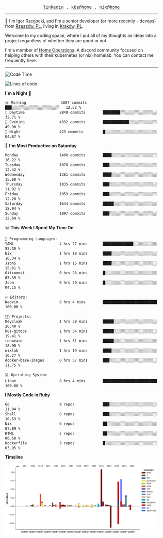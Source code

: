 <p align="center">
  <samp>
    <a href="https://www.linkedin.com/in/ajgon">linkedin</a> .
    <a href="https://github.com/deedee-ops/k8s-gitops">k8s@home</a> .
    <a href="https://github.com/deedee-ops/nixlab">nix@home</a>
  </samp>
</p>

----------------------------------------------------------------

:wave: I'm Igor Rzegocki, and I'm a senior developer (or more recently - devops) from [Rzeszów, PL](https://en.wikipedia.org/wiki/Rzesz%C3%B3w), living in [Kraków, PL](https://en.wikipedia.org/wiki/Krak%C3%B3w).

Welcome to my coding space, where I put all of my thoughts an ideas into a project regardless of whether they are good or not.

I'm a member of [Home Operations](https://discord.gg/home-operations). A discord community focused on helping others with their kubernetes (or nix) homelab. You can contact me frequently here.

----------------------------------------------------------------

<!--START_SECTION:waka-->
![Code Time](http://img.shields.io/badge/Code%20Time-856%20hrs%2013%20mins-blue)

![Lines of code](https://img.shields.io/badge/From%20Hello%20World%20I%27ve%20Written-4.8%20million%20lines%20of%20code-blue)

**I'm a Night 🦉** 

```text
🌞 Morning                1087 commits        ███░░░░░░░░░░░░░░░░░░░░░░   12.52 % 
🌆 Daytime                2840 commits        ████████░░░░░░░░░░░░░░░░░   32.71 % 
🌃 Evening                4332 commits        ████████████░░░░░░░░░░░░░   49.90 % 
🌙 Night                  423 commits         █░░░░░░░░░░░░░░░░░░░░░░░░   04.87 % 
```
📅 **I'm Most Productive on Saturday** 

```text
Monday                   1408 commits        ████░░░░░░░░░░░░░░░░░░░░░   16.22 % 
Tuesday                  1078 commits        ███░░░░░░░░░░░░░░░░░░░░░░   12.42 % 
Wednesday                1361 commits        ████░░░░░░░░░░░░░░░░░░░░░   15.68 % 
Thursday                 1035 commits        ███░░░░░░░░░░░░░░░░░░░░░░   11.92 % 
Friday                   1059 commits        ███░░░░░░░░░░░░░░░░░░░░░░   12.20 % 
Saturday                 1644 commits        █████░░░░░░░░░░░░░░░░░░░░   18.94 % 
Sunday                   1097 commits        ███░░░░░░░░░░░░░░░░░░░░░░   12.64 % 
```


📊 **This Week I Spent My Time On** 

```text
💬 Programming Languages: 
YAML                     4 hrs 27 mins       ██████████████░░░░░░░░░░░   55.30 % 
Nix                      1 hrs 19 mins       ████░░░░░░░░░░░░░░░░░░░░░   16.34 % 
Json5                    1 hrs 15 mins       ████░░░░░░░░░░░░░░░░░░░░░   15.61 % 
Gitcommit                0 hrs 26 mins       █░░░░░░░░░░░░░░░░░░░░░░░░   05.39 % 
Json                     0 hrs 20 mins       █░░░░░░░░░░░░░░░░░░░░░░░░   04.15 % 

🔥 Editors: 
Neovim                   8 hrs 4 mins        █████████████████████████   100.00 % 

🐱‍💻 Projects: 
Keycloak                 1 hrs 39 mins       █████░░░░░░░░░░░░░░░░░░░░   20.40 % 
k8s-gitops               1 hrs 34 mins       █████░░░░░░░░░░░░░░░░░░░░   19.41 % 
renovate                 1 hrs 31 mins       █████░░░░░░░░░░░░░░░░░░░░   18.90 % 
nixlab                   1 hrs 19 mins       ████░░░░░░░░░░░░░░░░░░░░░   16.27 % 
docker-base-images       0 hrs 57 mins       ███░░░░░░░░░░░░░░░░░░░░░░   11.75 % 

💻 Operating System: 
Linux                    8 hrs 4 mins        █████████████████████████   100.00 % 
```

**I Mostly Code in Ruby** 

```text
Go                       9 repos             ███░░░░░░░░░░░░░░░░░░░░░░   11.84 % 
Shell                    8 repos             ███░░░░░░░░░░░░░░░░░░░░░░   10.53 % 
Nix                      6 repos             ██░░░░░░░░░░░░░░░░░░░░░░░   07.89 % 
HTML                     5 repos             ██░░░░░░░░░░░░░░░░░░░░░░░   06.58 % 
Dockerfile               3 repos             █░░░░░░░░░░░░░░░░░░░░░░░░   03.95 % 
```



**Timeline**

![Lines of Code chart](https://raw.githubusercontent.com/ajgon/ajgon/master/assets/bar_graph.png)


<!--END_SECTION:waka-->
